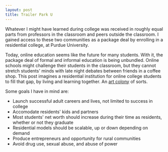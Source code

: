 ```yaml
---
layout: post
title: Trailer Park U
---
```


Whatever I might have learned during college was received in roughly equal parts from professors in the classroom and peers outside the classroom. I gained access to these two communities as a package deal by enrolling in a residential college, at Purdue University. 

Today, online education seems like the future for many students. With it, the package deal of formal and informal education is being unbundled. Online schools might challenge their students in the classroom, but they cannot stretch students' minds with late night debates between friends in a coffee shop. This post imagines a residential institution for online college students to fill that gap, by living and learning together. An [art colony](https://en.wikipedia.org/wiki/Art_colony) of sorts.

Some goals I have in mind are:
 - Launch successful adult careers and lives, not limited to success in college
 - Accomodate residents' kids and partners
 - Most students' net worth should increase during their time as residents, whether or not they graduate
 - Residential models should be scalable, up or down depending on demand
 - Produce entrepreneurs and opportunity for rural communities
 - Avoid drug use, sexual abuse, and abuse of power
 
